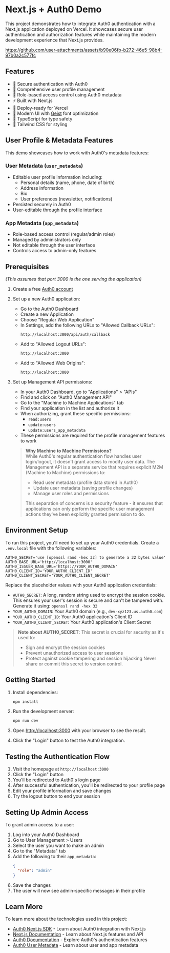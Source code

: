 # Next.js + Auth0 Demo

This project demonstrates how to integrate Auth0 authentication with a Next.js application deployed on Vercel. It showcases secure user authentication and authorization features while maintaining the modern development experience that Next.js provides.

https://github.com/user-attachments/assets/b90e06fb-b272-46e5-98b4-97b0a2c577fc

## Features

- 🔐 Secure authentication with Auth0
- 👤 Comprehensive user profile management
- 🔑 Role-based access control using Auth0 metadata
- ⚡ Built with Next.js
- 🚀 Deploy-ready for Vercel
- 🎨 Modern UI with [Geist](https://vercel.com/font) font optimization
- 🎯 TypeScript for type safety
- 💅 Tailwind CSS for styling

## User Profile & Metadata Features

This demo showcases how to work with Auth0's metadata features:

### User Metadata (`user_metadata`)
- Editable user profile information including:
  - Personal details (name, phone, date of birth)
  - Address information
  - Bio
  - User preferences (newsletter, notifications)
- Persisted securely in Auth0
- User-editable through the profile interface

### App Metadata (`app_metadata`)
- Role-based access control (regular/admin roles)
- Managed by administrators only
- Not editable through the user interface
- Controls access to admin-only features

## Prerequisites

_(This assumes that port 3000 is the one serving the application)_

1. Create a free [Auth0 account](https://auth0.com/signup)
2. Set up a new Auth0 application:
   - Go to the Auth0 Dashboard
   - Create a new Application
   - Choose "Regular Web Application"
   - In Settings, add the following URLs to "Allowed Callback URLs":
     ```
     http://localhost:3000/api/auth/callback
     ```
   - Add to "Allowed Logout URLs":
     ```
     http://localhost:3000
     ```
   - Add to "Allowed Web Origins":
     ```
     http://localhost:3000
     ```
3. Set up Management API permissions:
   - In your Auth0 Dashboard, go to "Applications" > "APIs"
   - Find and click on "Auth0 Management API"
   - Go to the "Machine to Machine Applications" tab
   - Find your application in the list and authorize it
   - When authorizing, grant these specific permissions:
     - `read:users`
     - `update:users`
     - `update:users_app_metadata`
   - These permissions are required for the profile management features to work

   > **Why Machine to Machine Permissions?**  
   > While Auth0's regular authentication flow handles user login/logout, it doesn't grant access to modify user data.
   > The Management API is a separate service that requires explicit M2M (Machine to Machine) permissions to:
   > - Read user metadata (profile data stored in Auth0)
   > - Update user metadata (saving profile changes)
   > - Manage user roles and permissions
   > 
   > This separation of concerns is a security feature - it ensures that applications can only perform the specific
   > user management actions they've been explicitly granted permission to do.

## Environment Setup

To run this project, you'll need to set up your Auth0 credentials. Create a `.env.local` file with the following variables:

```env
AUTH0_SECRET='use [openssl rand -hex 32] to generate a 32 bytes value'
AUTH0_BASE_URL='http://localhost:3000'
AUTH0_ISSUER_BASE_URL='https://YOUR_AUTH0_DOMAIN'
AUTH0_CLIENT_ID='YOUR_AUTH0_CLIENT_ID'
AUTH0_CLIENT_SECRET='YOUR_AUTH0_CLIENT_SECRET'
```

Replace the placeholder values with your Auth0 application credentials:
- `AUTH0_SECRET`: A long, random string used to encrypt the session cookie. This ensures your user's session is secure and can't be tampered with. Generate it using: `openssl rand -hex 32`
- `YOUR_AUTH0_DOMAIN`: Your Auth0 domain (e.g., `dev-xyz123.us.auth0.com`)
- `YOUR_AUTH0_CLIENT_ID`: Your Auth0 application's Client ID
- `YOUR_AUTH0_CLIENT_SECRET`: Your Auth0 application's Client Secret

> **Note about AUTH0_SECRET**: This secret is crucial for security as it's used to:
> - Sign and encrypt the session cookies
> - Prevent unauthorized access to user sessions
> - Protect against cookie tampering and session hijacking
> Never share or commit this secret to version control.

## Getting Started

1. Install dependencies:
   ```bash
   npm install
   ```

2. Run the development server:
   ```bash
   npm run dev
   ```

3. Open [http://localhost:3000](http://localhost:3000) with your browser to see the result.

4. Click the "Login" button to test the Auth0 integration.

## Testing the Authentication Flow

1. Visit the homepage at `http://localhost:3000`
2. Click the "Login" button
3. You'll be redirected to Auth0's login page
4. After successful authentication, you'll be redirected to your profile page
5. Edit your profile information and save changes
6. Try the logout button to end your session

## Setting Up Admin Access

To grant admin access to a user:

1. Log into your Auth0 Dashboard
2. Go to User Management > Users
3. Select the user you want to make an admin
4. Go to the "Metadata" tab
5. Add the following to their `app_metadata`:
   ```json
   {
     "role": "admin"
   }
   ```
6. Save the changes
7. The user will now see admin-specific messages in their profile

## Learn More

To learn more about the technologies used in this project:

- [Auth0 Next.js SDK](https://auth0.com/docs/quickstart/webapp/nextjs) - Learn about Auth0 integration with Next.js
- [Next.js Documentation](https://nextjs.org/docs) - Learn about Next.js features and API
- [Auth0 Documentation](https://auth0.com/docs) - Explore Auth0's authentication features
- [Auth0 User Metadata](https://auth0.com/docs/users/metadata) - Learn about user and app metadata

